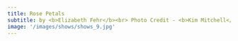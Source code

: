 ```yaml
---
title: Rose Petals
subtitle: by <b>Elizabeth Fehr</b><br> Photo Credit - <b>Kim Mitchell</b></br>
image: '/images/shows/shows_9.jpg'
---
```

